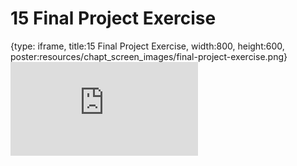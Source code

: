 # 15 Final Project Exercise
 
{type: iframe, title:15 Final Project Exercise, width:800, height:600, poster:resources/chapt_screen_images/final-project-exercise.png}
![](https://datatrail-jhu.github.io/09_dataanalysis/no_toc/final-project-exercise.html)
 

 
